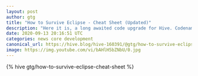 ```yaml
---
layout: post
author: gtg
title: "How to Survive Eclipse - Cheat Sheet (Updated)"
description: "Here it is, a long awaited code upgrade for Hive. Codename: Eclipse."
date: 2020-09-13 20:16:51 UTC
categories: news core development
canonical_url: https://hive.blog/hive-160391/@gtg/how-to-survive-eclipse-cheat-sheet
image: https://img.youtube.com/vi/bAHlH5bZNbU/0.jpg
---
```

{% hive gtg/how-to-survive-eclipse-cheat-sheet %}
